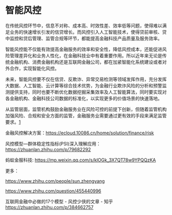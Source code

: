 # 智能风控

在传统风控环节中，信息不对称、成本高、时效性差、效率低等问题，使得难以满足业务的快速增长引发的信贷增长。而风控引入人工智能技术，使得贷前审核、贷中监控和贷后管理、监管合规等环节，都能提高金融科技产品质量及服务效率。

智能风控能不仅能有效提高金融服务的效率和安全性，降低风控成本，还能促进风险管理差异化和业务人性化，在金融科技业中有着重要作用。所以近年来无论是传统金融机构、消费金融机构还是互联网金融公司，都在加紧智能化系统建设或者对外合作，实现智能化风控。

未来，智能风控要不仅在信贷、反欺诈、异常交易检测等领域发挥作用，充分发挥大数据、人工智能、云计算等综合技术优势，为金融行业欺诈风险的分析和预警监测提供支持，同时也要不断优化数据挖掘采集效率及人工智能算法，同时要实现对各金融机构、金融科技公司数据的标准化，以实现更多的价值场景的快速落地。

从监管层面，监管机构鼓励金融服务业在风险可控的前提下创新，但随着监管机构加强风险、合规和安全方面的监管，金融服务业需要通过更有效的手段来满足监管要求。[1]

金融风控解决方案：https://ecloud.10086.cn/home/solution/finance/risk

风控模型—群体稳定性指标(PSI)深入理解应用：https://zhuanlan.zhihu.com/p/79682292

 蚂蚁金服科技: https://mp.weixin.qq.com/s/klOGk_3X7QT78w9YPQQzKA


更多：

https://www.zhihu.com/people/sun.zhengyang

https://www.zhihu.com/question/455440996

互联网金融中必做的17个模型 - 风控少侠的文章 - 知乎
https://zhuanlan.zhihu.com/p/384662757

[1]: https://www.weiyangx.com/351456.html
